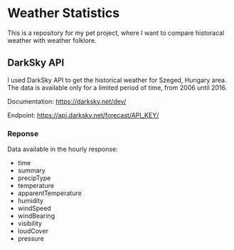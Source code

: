 # Weather Statistics

This is a repository for my pet project, where I want to compare historacal weather with weather folklore.

## DarkSky API

I used DarkSky API to get the historical weather for Szeged, Hungary area. The data is available only for a limited period of time, from 2006 until 2016.

Documentation: https://darksky.net/dev/

Endpoint: https://api.darksky.net/forecast/API_KEY/

### Reponse

Data available in the hourly response:

- time
- summary
- precipType
- temperature
- apparentTemperature
- humidity
- windSpeed
- windBearing
- visibility
- loudCover
- pressure
